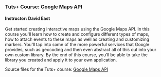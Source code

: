 ### Tuts+ Course: Google Maps API
#### Instructor: David East

Get started creating interactive maps using the Google Maps API. In this course you'll learn how to create and configure different types of maps, how to attach events to these maps as well as creating and customizing markers. You'll tap into some of the more powerful services that Google provides, such as geocoding and then even abstract all of this out into your own custom library. By the end of this course, you'll be able to take the library you created and apply it to your own application. 

Source files for the Tuts+ course: [Google Maps API](https://courses.tutsplus.com/courses/custom-interactive-maps-with-the-google-maps-api)
